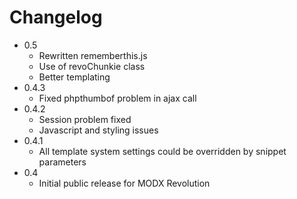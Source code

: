 Changelog
================================================================================

- 0.5
    - Rewritten rememberthis.js
    - Use of revoChunkie class
    - Better templating
- 0.4.3
    - Fixed phpthumbof problem in ajax call
- 0.4.2
    - Session problem fixed
    - Javascript and styling issues
- 0.4.1
    - All template system settings could be overridden by snippet parameters
- 0.4
    - Initial public release for MODX Revolution
